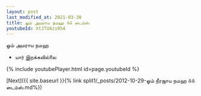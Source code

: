 ```yaml
---
layout: post
last_modified_at: 2021-03-30
title: ஓம் அமராய நமஹ ௧௧ டைம்ஸ்
youtubeId: XtJTU4zs954
---
```

 
 
 ஓம் அமராய நமஹ  
 
 -  யார் இறக்கவில்லை 
 
  
 
  
 
 
 
 
 
 


{% include youtubePlayer.html id=page.youtubeId %}
 
[Next]({{ site.baseurl }}{% link  split1/_posts/2012-10-29-ஓம் நீரஜாய நமஹ ௧௧ டைம்ஸ்.md%})
 
